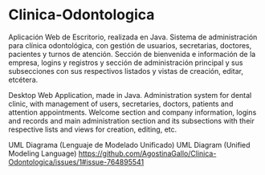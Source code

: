 # Clinica-Odontologica
Aplicación Web de Escritorio, realizada en Java.  Sistema de administración para clínica odontológica, con gestión de usuarios, secretarias, doctores, pacientes y turnos de atención. Sección de bienvenida e información de la empresa, logins y registros y sección de administración principal y sus subsecciones con sus respectivos listados y vistas de creación, editar, etcétera.

Desktop Web Application, made in Java.
Administration system for dental clinic, with management of users, secretaries, doctors, patients and attention appointments. Welcome section and company information, logins and records and main administration section and its subsections with their respective lists and views for creation, editing, etc.

UML Diagrama (Lenguaje de Modelado Unificado) 
UML Diagram (Unified Modeling Language)
https://github.com/AgostinaGallo/Clinica-Odontologica/issues/1#issue-764895541
